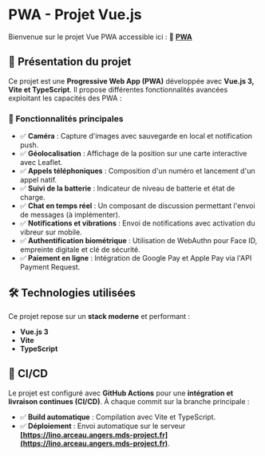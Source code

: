 # PWA - Projet Vue.js

Bienvenue sur le projet Vue PWA accessible ici :
🔗 **[PWA](https://lino.arceau.angers.mds-project.fr)**

## 📌 Présentation du projet
Ce projet est une **Progressive Web App (PWA)** développée avec **Vue.js 3, Vite et TypeScript**.
Il propose différentes fonctionnalités avancées exploitant les capacités des PWA :

### **🚀 Fonctionnalités principales**
- ✅ **Caméra** : Capture d'images avec sauvegarde en local et notification push.
- ✅ **Géolocalisation** : Affichage de la position sur une carte interactive avec Leaflet.
- ✅ **Appels téléphoniques** : Composition d'un numéro et lancement d'un appel natif.
- ✅ **Suivi de la batterie** : Indicateur de niveau de batterie et état de charge.
- ✅ **Chat en temps réel** : Un composant de discussion permettant l'envoi de messages (à implémenter).
- ✅ **Notifications et vibrations** : Envoi de notifications avec activation du vibreur sur mobile.
- ✅ **Authentification biométrique** : Utilisation de WebAuthn pour Face ID, empreinte digitale et clé de sécurité.
- ✅ **Paiement en ligne** : Intégration de Google Pay et Apple Pay via l'API Payment Request.

## 🛠️ Technologies utilisées
Ce projet repose sur un **stack moderne** et performant :

- **Vue.js 3**
- **Vite**
- **TypeScript** 

## 🚀 CI/CD
Le projet est configuré avec **GitHub Actions** pour une **intégration et livraison continues (CI/CD)**.
À chaque commit sur la branche principale :


- ✅ **Build automatique** : Compilation avec Vite et TypeScript.
- ✅ **Déploiement** : Envoi automatique sur le serveur **[https://lino.arceau.angers.mds-project.fr](https://lino.arceau.angers.mds-project.fr)**.

